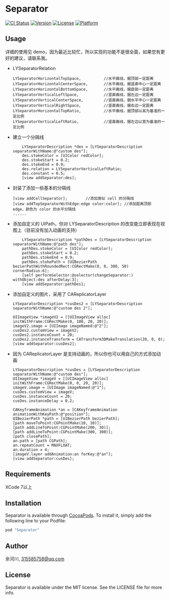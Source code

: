# Separator

[![CI Status](http://img.shields.io/travis/余河川/Separator.svg?style=flat)](https://travis-ci.org/余河川/Separator)
[![Version](https://img.shields.io/cocoapods/v/Separator.svg?style=flat)](http://cocoapods.org/pods/Separator)
[![License](https://img.shields.io/cocoapods/l/Separator.svg?style=flat)](http://cocoapods.org/pods/Separator)
[![Platform](https://img.shields.io/cocoapods/p/Separator.svg?style=flat)](http://cocoapods.org/pods/Separator)

## Usage

详细的使用见 demo，因为最近比较忙，所以实现的功能不是很全面，如果您有更好的建议，请联系我。

*	LYSeparatorRelation
		
		LYSeparatorHorizontalTopSpace,          //水平画线，据顶部一定距离
    	LYSeparatorHorizontalCenterSpace,       //水平画线，据竖直中心一定距离
    	LYSeparatorHorizontalBottomSpace,       //水平画线，据底部一定距离
    	LYSeparatorVerticalLeftSpace,           //竖直画线，据左边一定距离
    	LYSeparatorVerticalCenterSpace,         //竖直画线，据水平中心一定距离
    	LYSeparatorVerticalRightSpace,          //竖直画线，据右边一定距离
    	LYSeparatorHorizontalTopRatio,          //水平画线，据顶部以高为基准的一定比例
    	LYSeparatorVerticalLeftRatio,           //竖直画线，据左边以宽为基准的一定比例
    	
    	
*	建立一个分隔线
			
			LYSeparatorDescription *des = [LYSeparatorDescription separatorWithName:@"custom des"];
			des.stokeColor = [UIColor redColor];
			des.stokeStart = 0.2;
    		des.stokeEnd = 0.9;
    		des.relation = LYSeparatorVerticalLeftRatio;
    		des.constant = 0.5;
    		[view addSeparator:des];



*	封装了添加一些基本的分隔线

		
		[view addCellSeparator];		//添加类似 cell 的分隔线
		[view addTopSeparatorWithEdge:edge color:color]; //添加距离顶部 edge，颜色为 color 的水平分隔线
		......
		
*	添加自定义的 UIPath，你对 LYSeparatorDescription 的改变能立即表现在视图上（目前没有加入动画的支持）
			
			LYSeparatorDescription *pathDes = [LYSeparatorDescription separatorWithName:@"path des"];
    		pathDes.stokeColor = [UIColor redColor];
    		pathDes.stokeStart = 0.2;
    		pathDes.stokeEnd = 0.9;
    		pathDes.stokePath = [UIBezierPath bezierPathWithRoundedRect:CGRectMake(0, 0, 300, 50) cornerRadius:6];
    		[self performSelector:@selector(changeSeparator:) withObject:des afterDelay:3];
    		[view addSeparator:pathDes];

*	添加自定义的图片，采用了 CAReplicatorLayer
		
		LYSeparatorDescription *cusDes2 = [LYSeparatorDescription separatorWithName:@"custom des 2"];
    
    	UIImageView *imageV2 = [[UIImageView alloc] initWithFrame:CGRectMake(0, 100, 20, 20)];
    	imageV2.image = [UIImage imageNamed:@"2"];
    	cusDes2.customView = imageV2;
    	cusDes2.instanceCount = 20;
    	cusDes2.instanceTransform = CATransform3DMakeTranslation(20, 0, 0);
    	[view addSeparator:cusDes2];
    	
*	因为 CAReplicatorLayer 是支持动画的，所以你也可以用自己的方式添加动画

		
		LYSeparatorDescription *cusDes = [LYSeparatorDescription separatorWithName:@"custom des"];
    	UIImageView *imageV = [[UIImageView alloc] initWithFrame:CGRectMake(0, 0, 20, 20)];
    	imageV.image = [UIImage imageNamed:@"1"];
    	cusDes.customView = imageV;
    	cusDes.instanceCount = 20;
    	cusDes.instanceDelay = 0.2;
    
    	CAKeyframeAnimation *an = [CAKeyframeAnimation animationWithKeyPath:@"position"];
    	UIBezierPath *path = [UIBezierPath bezierPath];
    	[path moveToPoint:CGPointMake(10, 10)];
    	[path addLineToPoint:CGPointMake(200, 30)];
    	[path addLineToPoint:CGPointMake(300, 300)];
    	[path closePath];
    	an.path = [path CGPath];
    	an.repeatCount = MAXFLOAT;
    	an.duration = 4;
    	[imageV.layer addAnimation:an forKey:@"an"];
    	[view addSeparator:cusDes];

		


## Requirements

XCode 7以上

## Installation

Separator is available through [CocoaPods](http://cocoapods.org). To install
it, simply add the following line to your Podfile:

```ruby
pod "Separator"
```

## Author

余河川, 315585758@qq.com

## License

Separator is available under the MIT license. See the LICENSE file for more info.
